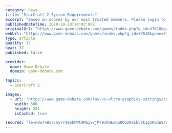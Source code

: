 ```yaml
---
category: news
title: "StarCraft 2 System Requirements"
excerpt: "Based on scores by our most trusted members. Please login to add your score for StarCraft 2 Graphics played on the pc. Lifespan Lifespan score reflects how much gameplay this pc game has in it."
publishedDateTime: 2020-10-28T14:02:00Z
originalUrl: "https://www.game-debate.com/games/index.php?g_id=37618&game=StarCraft2"
webUrl: "https://www.game-debate.com/games/index.php?g_id=37618&game=StarCraft2"
type: article
quality: 37
heat: 37
published: false

provider:
  name: Game-Debate
  domain: game-debate.com

topics:
  - StarCraft 2

images:
  - url: "https://www.game-debate.com/low-vs-ultra-graphics-settings/comparison-icon.jpg"
    width: 500
    height: 281
    isCached: true

secured: "le+F8w7+Bx77oy7rd9pkPWtAMaixVjM79vhOExRGDQ6zNksburk1gnHShWS4WZHbUOniQYnfoz6mm9qvrOxPRfd9RXYFHrQ7Dp/kLSt5NbXrIDA6DhJa3YZxhjhafQfz+aJ88Dkp9bVzfaQ5ChCfjwR3RPZd6N3xguIIRuusGnW1iJYBShORKjv8eKf9b5wZ8tiL4X6ugY+QamlkooldOlCB0ns0RR1z6NVtMv6OL4biWex5lYEQHyNef13rZ37KCuZo7BDDCqo5ei3f3AlQN9dlV54n7XpbVOlA07PTOmr2A9c9B0hDhlRmMJbCLNuszw37swAI8TKGr/qvAx1IEkYrk8AeAt5tapzHrJFOseE=;hp5/0lvd2KC37sZ1XgFVZg=="
---
```


